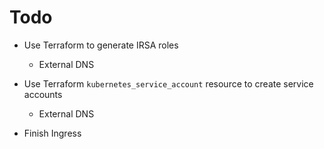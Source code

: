 # Todo

* Use Terraform to generate IRSA roles
  * External DNS

* Use Terraform `kubernetes_service_account` resource to create service accounts
  * External DNS

* Finish Ingress

